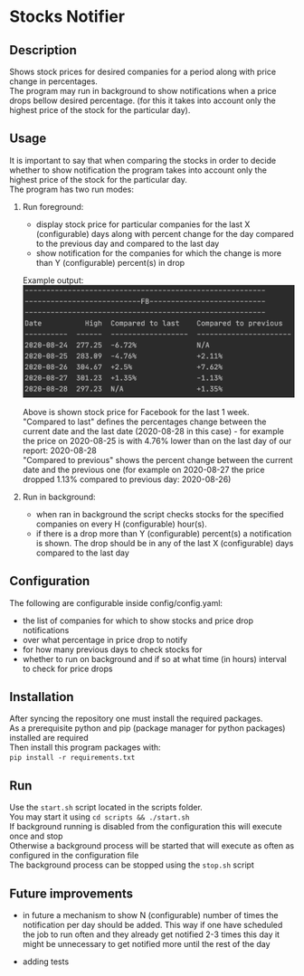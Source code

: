 # Stocks Notifier
## Description
Shows stock prices for desired companies for a period along with price change in percentages. \
The program may run in background to show notifications when a price drops bellow desired 
percentage. (for this it takes into account only the highest price of the stock for the particular day).

## Usage
It is important to say that when comparing the stocks in order to decide whether to show notification the program takes into account 
only the highest price of the stock for the particular day. \
The program has two run modes:
1. Run foreground:
    - display stock price for particular companies for the last X (configurable) days along with percent change for the day 
    compared to the previous day and compared to the last day
    - show notification for the companies for which the change is more than Y (configurable) percent(s) in drop

    Example output:\
    ![alt text](img/fb_stocks_example.png "Title")
    
    Above is shown stock price for Facebook for the last 1 week. \
    "Compared to last" defines the percentages change between the current date and the last date 
    (2020-08-28 in this case) - for example the price on 2020-08-25 is with 4.76% lower than on the last day 
    of our report: 2020-08-28\
    "Compared to previous" shows the percent change between the current date and the previous one 
    (for example on 2020-08-27 the price dropped 1.13% compared to previous day: 2020-08-26)

2. Run in background:
    - when ran in background the script checks stocks for the specified companies on every H (configurable) hour(s).
    - if there is a drop more than Y (configurable) percent(s) a notification is shown. The drop should be in any of the 
    last X (configurable) days compared to the last day


## Configuration
The following are configurable inside config/config.yaml:
- the list of companies for which to show stocks and price drop notifications
- over what percentage in price drop to notify
- for how many previous days to check stocks for
- whether to run on background and if so at what time (in hours) interval to check for price drops

## Installation
After syncing the repository one must install the required packages. \
As a prerequisite python and pip (package manager for python packages) installed are required \
Then install this program packages with: \
`pip install -r requirements.txt`

## Run
Use the `start.sh` script located in the scripts folder. \
You may start it using `cd scripts && ./start.sh` \
If background running is disabled from the configuration this will execute once and stop \
Otherwise a background process will be started that will execute as often as configured in the configuration file \
The background process can be stopped using the `stop.sh` script

## Future improvements
- in future a mechanism to show N (configurable) number of times the notification per day should be added. 
This way if one have scheduled the job to run often and they already get notified 2-3 times this day it might be 
unnecessary to get notified more until the rest of the day

- adding tests